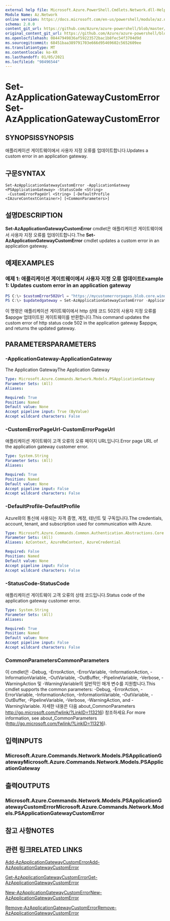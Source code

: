 ```yaml
---
external help file: Microsoft.Azure.PowerShell.Cmdlets.Network.dll-Help.xml
Module Name: Az.Network
online version: https://docs.microsoft.com/en-us/powershell/module/az.network/set-azapplicationgatewaycustomerror
schema: 2.0.0
content_git_url: https://github.com/Azure/azure-powershell/blob/master/src/Network/Network/help/Set-AzApplicationGatewayCustomError.md
original_content_git_url: https://github.com/Azure/azure-powershell/blob/master/src/Network/Network/help/Set-AzApplicationGatewayCustomError.md
ms.openlocfilehash: 08447949836af59223572bac1b8fec54f3704d9d
ms.sourcegitcommit: 68451baa389791703e666d95469602c5652609ee
ms.translationtype: MT
ms.contentlocale: ko-KR
ms.lasthandoff: 01/05/2021
ms.locfileid: "98496544"
---
```

# <span data-ttu-id="b6def-101">Set-AzApplicationGatewayCustomError</span><span class="sxs-lookup"><span data-stu-id="b6def-101">Set-AzApplicationGatewayCustomError</span></span>

## <span data-ttu-id="b6def-102">SYNOPSIS</span><span class="sxs-lookup"><span data-stu-id="b6def-102">SYNOPSIS</span></span>
<span data-ttu-id="b6def-103">애플리케이션 게이트웨이에서 사용자 지정 오류를 업데이트합니다.</span><span class="sxs-lookup"><span data-stu-id="b6def-103">Updates a custom error in an application gateway.</span></span>

## <span data-ttu-id="b6def-104">구문</span><span class="sxs-lookup"><span data-stu-id="b6def-104">SYNTAX</span></span>

```
Set-AzApplicationGatewayCustomError -ApplicationGateway <PSApplicationGateway> -StatusCode <String>
 -CustomErrorPageUrl <String> [-DefaultProfile <IAzureContextContainer>] [<CommonParameters>]
```

## <span data-ttu-id="b6def-105">설명</span><span class="sxs-lookup"><span data-stu-id="b6def-105">DESCRIPTION</span></span>
<span data-ttu-id="b6def-106">**Set-AzApplicationGatewayCustomError** cmdlet은 애플리케이션 게이트웨이에서 사용자 지정 오류를 업데이트합니다.</span><span class="sxs-lookup"><span data-stu-id="b6def-106">The **Set-AzApplicationGatewayCustomError** cmdlet updates a custom error in an application gateway.</span></span>

## <span data-ttu-id="b6def-107">예제</span><span class="sxs-lookup"><span data-stu-id="b6def-107">EXAMPLES</span></span>

### <span data-ttu-id="b6def-108">예제 1: 애플리케이션 게이트웨이에서 사용자 지정 오류 업데이트</span><span class="sxs-lookup"><span data-stu-id="b6def-108">Example 1: Updates custom error in an application gateway</span></span>
```powershell
PS C:\> $customError502Url = "https://mycustomerrorpages.blob.core.windows.net/errorpages/502.htm"
PS C:\> $updatedgateway = Set-AzApplicationGatewayCustomError -ApplicationGateway $appgw -StatusCode HttpStatus502 -CustomErrorPageUrl $customError502Url
```

<span data-ttu-id="b6def-109">이 명령은 애플리케이션 게이트웨이에서 http 상태 코드 502의 사용자 지정 오류를 $appgw 업데이트된 게이트웨이를 반환합니다.</span><span class="sxs-lookup"><span data-stu-id="b6def-109">This command updates the custom error of http status code 502 in the application gateway $appgw, and returns the updated gateway.</span></span>

## <span data-ttu-id="b6def-110">PARAMETERS</span><span class="sxs-lookup"><span data-stu-id="b6def-110">PARAMETERS</span></span>

### <span data-ttu-id="b6def-111">-ApplicationGateway</span><span class="sxs-lookup"><span data-stu-id="b6def-111">-ApplicationGateway</span></span>
<span data-ttu-id="b6def-112">The Application Gateway</span><span class="sxs-lookup"><span data-stu-id="b6def-112">The Application Gateway</span></span>

```yaml
Type: Microsoft.Azure.Commands.Network.Models.PSApplicationGateway
Parameter Sets: (All)
Aliases:

Required: True
Position: Named
Default value: None
Accept pipeline input: True (ByValue)
Accept wildcard characters: False
```

### <span data-ttu-id="b6def-113">-CustomErrorPageUrl</span><span class="sxs-lookup"><span data-stu-id="b6def-113">-CustomErrorPageUrl</span></span>
<span data-ttu-id="b6def-114">애플리케이션 게이트웨이 고객 오류의 오류 페이지 URL입니다.</span><span class="sxs-lookup"><span data-stu-id="b6def-114">Error page URL of the application gateway customer error.</span></span>

```yaml
Type: System.String
Parameter Sets: (All)
Aliases:

Required: True
Position: Named
Default value: None
Accept pipeline input: False
Accept wildcard characters: False
```

### <span data-ttu-id="b6def-115">-DefaultProfile</span><span class="sxs-lookup"><span data-stu-id="b6def-115">-DefaultProfile</span></span>
<span data-ttu-id="b6def-116">Azure와의 통신에 사용되는 자격 증명, 계정, 테넌트 및 구독입니다.</span><span class="sxs-lookup"><span data-stu-id="b6def-116">The credentials, account, tenant, and subscription used for communication with Azure.</span></span>

```yaml
Type: Microsoft.Azure.Commands.Common.Authentication.Abstractions.Core.IAzureContextContainer
Parameter Sets: (All)
Aliases: AzContext, AzureRmContext, AzureCredential

Required: False
Position: Named
Default value: None
Accept pipeline input: False
Accept wildcard characters: False
```

### <span data-ttu-id="b6def-117">-StatusCode</span><span class="sxs-lookup"><span data-stu-id="b6def-117">-StatusCode</span></span>
<span data-ttu-id="b6def-118">애플리케이션 게이트웨이 고객 오류의 상태 코드입니다.</span><span class="sxs-lookup"><span data-stu-id="b6def-118">Status code of the application gateway customer error.</span></span>

```yaml
Type: System.String
Parameter Sets: (All)
Aliases:

Required: True
Position: Named
Default value: None
Accept pipeline input: False
Accept wildcard characters: False
```

### <span data-ttu-id="b6def-119">CommonParameters</span><span class="sxs-lookup"><span data-stu-id="b6def-119">CommonParameters</span></span>
<span data-ttu-id="b6def-120">이 cmdlet은 -Debug, -ErrorAction, -ErrorVariable, -InformationAction, -InformationVariable, -OutVariable, -OutBuffer, -PipelineVariable, -Verbose, -WarningAction 및 -WarningVariable의 일반적인 매개 변수를 지원합니다.</span><span class="sxs-lookup"><span data-stu-id="b6def-120">This cmdlet supports the common parameters: -Debug, -ErrorAction, -ErrorVariable, -InformationAction, -InformationVariable, -OutVariable, -OutBuffer, -PipelineVariable, -Verbose, -WarningAction, and -WarningVariable.</span></span> <span data-ttu-id="b6def-121">자세한 내용은 다음 about_CommonParameters http://go.microsoft.com/fwlink/?LinkID=113216) 참조하세요.</span><span class="sxs-lookup"><span data-stu-id="b6def-121">For more information, see about_CommonParameters (http://go.microsoft.com/fwlink/?LinkID=113216).</span></span>

## <span data-ttu-id="b6def-122">입력</span><span class="sxs-lookup"><span data-stu-id="b6def-122">INPUTS</span></span>

### <span data-ttu-id="b6def-123">Microsoft.Azure.Commands.Network.Models.PSApplicationGateway</span><span class="sxs-lookup"><span data-stu-id="b6def-123">Microsoft.Azure.Commands.Network.Models.PSApplicationGateway</span></span>

## <span data-ttu-id="b6def-124">출력</span><span class="sxs-lookup"><span data-stu-id="b6def-124">OUTPUTS</span></span>

### <span data-ttu-id="b6def-125">Microsoft.Azure.Commands.Network.Models.PSApplicationGatewayCustomError</span><span class="sxs-lookup"><span data-stu-id="b6def-125">Microsoft.Azure.Commands.Network.Models.PSApplicationGatewayCustomError</span></span>

## <span data-ttu-id="b6def-126">참고 사항</span><span class="sxs-lookup"><span data-stu-id="b6def-126">NOTES</span></span>

## <span data-ttu-id="b6def-127">관련 링크</span><span class="sxs-lookup"><span data-stu-id="b6def-127">RELATED LINKS</span></span>

[<span data-ttu-id="b6def-128">Add-AzApplicationGatewayCustomError</span><span class="sxs-lookup"><span data-stu-id="b6def-128">Add-AzApplicationGatewayCustomError</span></span>](./Add-AzApplicationGatewayCustomError.md)

[<span data-ttu-id="b6def-129">Get-AzApplicationGatewayCustomError</span><span class="sxs-lookup"><span data-stu-id="b6def-129">Get-AzApplicationGatewayCustomError</span></span>](./Get-AzApplicationGatewayCustomError.md)

[<span data-ttu-id="b6def-130">New-AzApplicationGatewayCustomError</span><span class="sxs-lookup"><span data-stu-id="b6def-130">New-AzApplicationGatewayCustomError</span></span>](./New-AzApplicationGatewayCustomError.md)

[<span data-ttu-id="b6def-131">Remove-AzApplicationGatewayCustomError</span><span class="sxs-lookup"><span data-stu-id="b6def-131">Remove-AzApplicationGatewayCustomError</span></span>](./Remove-AzApplicationGatewayCustomError.md)
